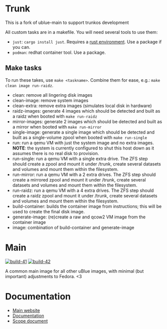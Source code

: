 # Trunk

This is a fork of ublue-main to support trunkos development

All custom tasks are in a makefile. You will need several tools to use them:

- `just`: `cargo install just`. Requires a [rust environment](https://rustup.rs). Use a package if you can.
- `podman`: redhat container tool. Use a package.

## Make tasks

To run these takes, use `make <taskname>`. Combine them for ease, e.g.: `make clean image run-raidz`.

- clean: remove all lingering disk images
- clean-image: remove system images
- clean-extra: remove extra images (simulates local disk in hardware)
- raidz-images: generate 4 images which should be detected and built as a raidz when booted with `make run-raidz`
- mirror-images: generate 2 images which should be detected and built as a mirror when booted with `make run-mirror`
- single-image: generate a single image which should be detected and built as a single-volume zpool when booted with `make run-single`
- run: run a qemu VM with just the system image and no extra images. **NOTE**: the system is currently configured to shut this host down as it assumes there is no real disk to provision.
- run-single: run a qemu VM with a single extra drive. The ZFS step should create a zpool and mount it under /trunk, create several datasets and volumes and mount them within the filesystem.
- run-mirror: run a qemu VM with a 2 extra drives. The ZFS step should create a mirrored zpool and mount it under /trunk, create several datasets and volumes and mount them within the filesystem.
- run-raidz: run a qemu VM with a 4 extra drives. The ZFS step should create a raidz zpool and mount it under /trunk, create several datasets and volumes and mount them within the filesystem.
- build-container: builds the container image from instructions; this will be used to create the final disk image.
- generate-image: (re)create a raw and qcow2 VM image from the container image
- image: combination of build-container and generate-image

# Main

[![build-41](https://github.com/ublue-os/main/actions/workflows/build-41.yml/badge.svg)](https://github.com/ublue-os/main/actions/workflows/build-41.yml)
[![build-42](https://github.com/ublue-os/main/actions/workflows/build-42.yml/badge.svg)](https://github.com/ublue-os/main/actions/workflows/build-42.yml)

A common main image for all other uBlue images, with minimal (but important) adjustments to Fedora. <3

# Documentation

- [Main website](https://universal-blue.org)
- [Documentation](https://universal-blue.org/documentation.html)
- [Scope document](https://universal-blue.org/mission.html)
